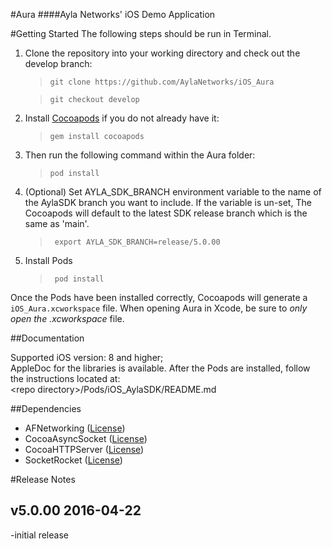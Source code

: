 #Aura
####Ayla Networks' iOS Demo Application

#Getting Started
The following steps should be run in Terminal.

1. Clone the repository into your working directory and check out the develop branch:

    >```git clone https://github.com/AylaNetworks/iOS_Aura```
    
    >```git checkout develop```

2.  Install [Cocoapods](https://cocoapods.org) if you do not already have it: 

    >```gem install cocoapods```

3. Then run the following command within the Aura folder: 

    >```pod install```
 
4. (Optional) Set AYLA_SDK_BRANCH environment variable to the name of the AylaSDK branch you want to include. 
    If the variable is un-set, The Cocoapods will default to the latest SDK release branch which is the same as 'main'.

    >``` export AYLA_SDK_BRANCH=release/5.0.00```
    
5. Install Pods

    >``` pod install```
    
Once the Pods have been installed correctly, Cocoapods will generate a `iOS_Aura.xcworkspace` file.
When opening Aura in Xcode, be sure to _only open the .xcworkspace_ file.

##Documentation

Supported iOS version: 8 and higher;  
AppleDoc for the libraries is available. After the Pods are installed, follow the instructions located at:  
  \<repo directory\>/Pods/iOS_AylaSDK/README.md

##Dependencies

- AFNetworking ([License](https://github.com/AFNetworking/AFNetworking/blob/master/LICENSE))
- CocoaAsyncSocket ([License](https://github.com/robbiehanson/CocoaAsyncSocket/wiki/License))
- CocoaHTTPServer ([License](https://github.com/robbiehanson/CocoaHTTPServer/blob/master/LICENSE.txt))
- SocketRocket ([License](https://github.com/square/SocketRocket/blob/master/LICENSE))

#Release Notes

v5.0.00    2016-04-22
------
-initial release
